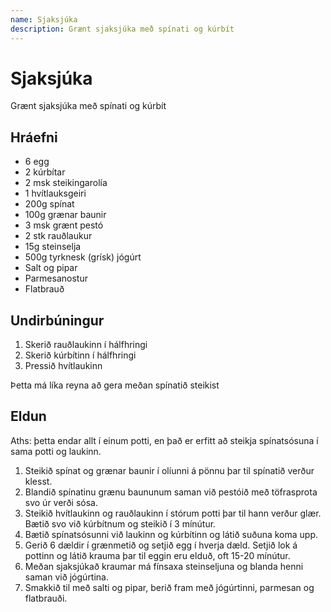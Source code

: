 ```yaml
---
name: Sjaksjúka
description: Grænt sjaksjúka með spínati og kúrbít
---
```


# Sjaksjúka

Grænt sjaksjúka með spínati og kúrbít

## Hráefni

- 6 egg
- 2 kúrbítar
- 2 msk steikingarolía
- 1 hvítlauksgeiri
- 200g spínat
- 100g grænar baunir
- 3 msk grænt pestó
- 2 stk rauðlaukur
- 15g steinselja
- 500g tyrknesk (grísk) jógúrt
- Salt og pipar
- Parmesanostur
- Flatbrauð

## Undirbúningur

1. Skerið rauðlaukinn í hálfhringi
2. Skerið kúrbítinn í hálfhringi
3. Pressið hvítlaukinn

Þetta má líka reyna að gera meðan spínatið steikist

## Eldun

Aths: þetta endar allt í einum potti, en það er erfitt að steikja spínatsósuna í sama potti og laukinn.

1. Steikið spínat og grænar baunir í olíunni á pönnu þar til spínatið verður klesst.
2. Blandið spínatinu grænu baununum saman við pestóið með töfrasprota svo úr verði sósa.
3. Steikið hvítlaukinn og rauðlaukinn í stórum potti þar til hann verður glær. Bætið svo við kúrbítnum og steikið í 3 mínútur.
4. Bætið spínatsósunni við laukinn og kúrbítinn og látið suðuna koma upp.
5. Gerið 6 dældir í grænmetið og setjið egg í hverja dæld. Setjið lok á pottinn og látið krauma þar til eggin eru elduð, oft 15-20 mínútur.
6. Meðan sjaksjúkað kraumar má fínsaxa steinseljuna og blanda henni saman við jógúrtina.
7. Smakkið til með salti og pipar, berið fram með jógúrtinni, parmesan og flatbrauði.
